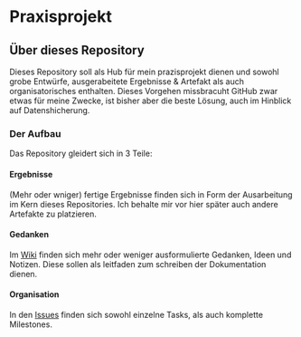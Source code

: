 # Praxisprojekt

## Über dieses Repository
Dieses Repository soll als Hub für mein prazisprojekt dienen und sowohl grobe Entwürfe, ausgerabeitete Ergebnisse & Artefakt als auch organisatorisches enthalten. Dieses Vorgehen missbracuht GitHub zwar etwas für meine Zwecke, ist bisher aber die beste Lösung, auch im Hinblick auf Datenshicherung.

### Der Aufbau
Das Repository gleidert sich in 3 Teile:  

#### Ergebnisse
(Mehr oder wniger) fertige Ergebnisse finden sich in Form der Ausarbeitung im Kern dieses Repositories. Ich behalte mir vor hier später auch andere Artefakte zu platzieren.

#### Gedanken
Im [Wiki](https://github.com/Plsr/praxisprojekt/wiki) finden sich mehr oder weniger ausformulierte Gedanken, Ideen und Notizen. Diese sollen als leitfaden zum schreiben der Dokumentation dienen.

#### Organisation
In den [Issues](https://github.com/Plsr/praxisprojekt/issues) finden sich sowohl einzelne Tasks, als auch komplette Milestones.
